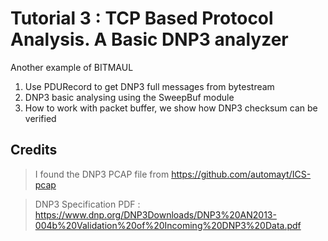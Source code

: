 Tutorial 3 : TCP Based Protocol Analysis. A Basic DNP3 analyzer 
=======================================

Another example of BITMAUL 

1. Use PDURecord to get DNP3 full messages from bytestream 
2. DNP3 basic analysing using the SweepBuf module
3. How to work with packet buffer, we show how DNP3 checksum can be verified 


Credits
--------

> I found the DNP3 PCAP file from https://github.com/automayt/ICS-pcap  

> DNP3 Specification PDF : https://www.dnp.org/DNP3Downloads/DNP3%20AN2013-004b%20Validation%20of%20Incoming%20DNP3%20Data.pdf





